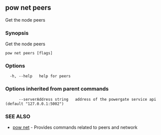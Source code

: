 ## pow net peers

Get the node peers

### Synopsis

Get the node peers

```
pow net peers [flags]
```

### Options

```
  -h, --help   help for peers
```

### Options inherited from parent commands

```
      --serverAddress string   address of the powergate service api (default "127.0.0.1:5002")
```

### SEE ALSO

* [pow net](pow_net.md)	 - Provides commands related to peers and network

